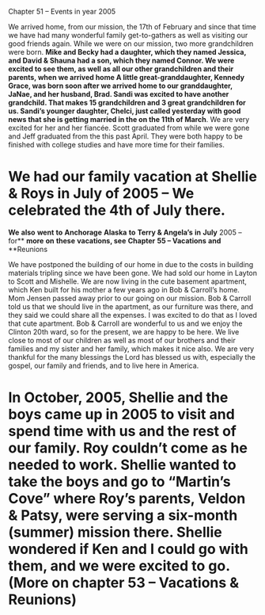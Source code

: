 Chapter 51 – Events in year 2005

We arrived home, from our mission, the 17th of February and since that time we have had many wonderful family get-to-gathers as well as visiting our good friends again.  While we were on our mission, two more grandchildren were born.  **Mike and Becky had a ****daughter, which they named Jessica, and David & Shauna had a son, which they named Connor**.  We were excited to see them, as well as all our other grandchildren and their parents, when we arrived home
A little great-granddaughter, Kennedy Grace, was born soon after we arrived home to our granddaughter, JaNae, and her husband, Brad.  Sandi was excited to have another grandchild.  That makes 15 grandchildren and 3 great grandchildren for us.  Sandi’s younger daughter, Chelci, just called yesterday with good news that she is getting married in the  on the 11th** of March**.  We are very excited for her and her fiancée.  Scott graduated from  while we were gone and Jeff graduated from the  this past April.  They were both happy to be finished with college studies and have more time for their families.

# We had our family vacation at Shellie & Roys in July of 2005 – We celebrated the 4th of July there.
**We** **also** **went** **to** **Anchorage** **Alaska** **to** **Terry & Angela’s** **in** **July** 2005 – for** **more** **on** **these** **vacations, see** **Chapter** **55 – Vacations** **and** **Reunions

We have postponed the building of our home in  due to the costs in building materials tripling since we have been gone.  We had sold our home in Layton to Scott and Mishelle.  We are now living in the cute basement apartment, which Ken built for his mother a few years ago in Bob & Carroll’s home.  Mom Jensen passed away prior to our going on our mission.  Bob & Carroll told us that we should live in the apartment, as our furniture was there, and they said we could share all the expenses.  I was excited to do that as I loved that cute apartment.  Bob & Carroll are wonderful to us and we enjoy the Clinton 20th ward, so for the present, we are happy to be here.  We live close to most of our children as well as most of our brothers and their families and my sister and her family, which makes it nice also.  We are very thankful for the many blessings the Lord has blessed us with, especially the gospel, our family and friends, and to live here in America.

# In October, 2005, Shellie and the boys came up in 2005 to visit and spend time with us and the rest of our family.  Roy couldn’t come as he needed to work.  Shellie wanted to take the boys and go to “Martin’s Cove” where Roy’s parents, Veldon & Patsy, were serving a six-month (summer) mission there.  Shellie wondered if Ken and I could go with them, and we were excited to go.  (More on chapter 53 – Vacations & Reunions)